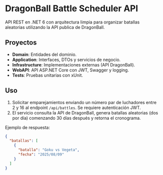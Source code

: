 # DragonBall Battle Scheduler API

API REST en .NET 6 con arquitectura limpia para organizar batallas aleatorias utilizando la API publica de DragonBall.

## Proyectos
- **Domain**: Entidades del dominio.
- **Application**: Interfaces, DTOs y servicios de negocio.
- **Infrastructure**: Implementaciones externas (API DragonBall).
- **WebAPI**: API ASP.NET Core con JWT, Swagger y logging.
- **Tests**: Pruebas unitarias con xUnit.

## Uso
1. Solicitar emparejamientos enviando un número par de luchadores entre 2 y 16 al endpoint `/api/battles`. Se requiere autenticación JWT.
2. El servicio consulta la API de DragonBall, genera batallas aleatorias (dos por día) comenzando 30 días después y retorna el cronograma.

Ejemplo de respuesta:
```json
{
  "batallas": [
    {
      "batalla": "Goku vs Vegeta",
      "fecha": "2025/08/09"
    }
  ]
}
```

